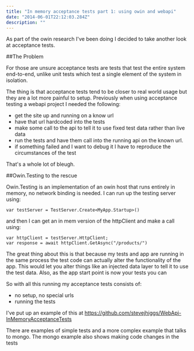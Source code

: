 ```yaml
---
title: "In memory acceptance tests part 1: using owin and webapi"
date: "2014-06-01T22:12:03.284Z"
description: ""
---
```


As part of the owin research I've been doing I decided to take another look at acceptance tests.

##The Problem

For those are unsure acceptance tests are tests that test the entire system end-to-end, unlike unit tests which test a single element of the system in isolation.

The thing is that acceptance tests tend to be closer to real world usage but they are a lot more painful to setup. Previously when using acceptance testing a webapi project I needed the following:

- get the site up and running on a know url
- have that url hardcoded into the tests
- make some call to the api to tell it to use fixed test data rather than live data
- run the tests and have them call into the running api on the known url.
- if something failed and I want to debug it I have to reproduce the circumstances of the test

That's a whole lot of bleugh.

##Owin.Testing to the rescue

Owin.Testing is an implementation of an owin host that runs entirely in memory, no network binding is needed. I can run up the testing server using:

    var testServer = TestServer.Create<MyApp.Startup>()

and then I can get an in mem version of the httpClient and make a call using:

    var httpClient = testServer.HttpClient;
    var response = await httpClient.GetAsync("/products/")

The great thing about this is that because my tests and app are running in the same process the test code can actually alter the functionality of the app. This would let you alter things like an injected data layer to tell it to use the test data. Also, as the app start point is now your tests you can

So with all this running my acceptance tests consists of:

- no setup, no special urls
- running the tests

I've put up an example of this at https://github.com/stevejhiggs/WebApi-InMemoryAcceptanceTests

There are examples of simple tests and a more complex example that talks to mongo. The mongo example also shows making code changes in the tests
